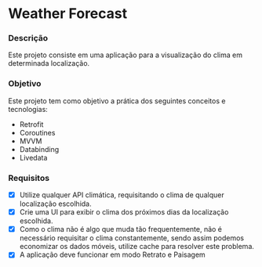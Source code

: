 # Weather Forecast

### Descrição

Este projeto consiste em uma aplicação para a visualização do clima em determinada localização.

### Objetivo

Este projeto tem como objetivo a prática dos seguintes conceitos e tecnologias:

- Retrofit
- Coroutines
- MVVM
- Databinding
- Livedata

### Requisitos

- [x] Utilize qualquer API climática, requisitando o clima de qualquer localização escolhida.
- [x] Crie uma UI para exibir o clima dos próximos dias da localização escolhida.
- [x] Como o clima não é algo que muda tão frequentemente, não é necessário requisitar o clima constantemente, sendo assim podemos economizar os dados móveis, utilize cache para resolver este problema.
- [x] A aplicação deve funcionar em modo Retrato e Paisagem